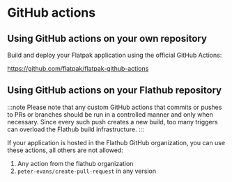 # GitHub actions

## Using GitHub actions on your own repository

Build and deploy your Flatpak application using the official GitHub
Actions:

https://github.com/flatpak/flatpak-github-actions

## Using GitHub actions on your Flathub repository

:::note
Please note that any custom GitHub actions that commits or pushes to PRs
or branches should be run in a controlled manner and only when necessary.
Since every such push creates a new build, too many triggers can overload
the Flathub build infrastructure.
:::

If your application is hosted in the Flathub GitHub organization, you can
use these actions, all others are not allowed:

1. Any action from the flathub organization
2. `peter-evans/create-pull-request` in any version
